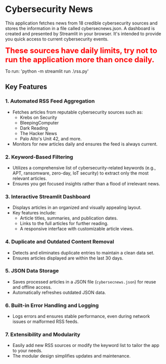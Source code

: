 # Cybersecurity News #
This application fetches news from 18 credible cybersecurity sources and stores the information in a file called cybersecnews.json. A dashboard is created and presented by Streamlit in your browser. It's intended to provide you quick access to current cybersecurity events.

<font size=5 color=red><b>These sources have daily limits, try not to run the application more than once daily.</b></font>

To run: 'python -m streamlit run .\rss.py'

## Key Features

### 1. **Automated RSS Feed Aggregation**
   - Fetches articles from reputable cybersecurity sources such as:
     - Krebs on Security
     - BleepingComputer
     - Dark Reading
     - The Hacker News
     - Palo Alto's Unit 42, and more.
   - Monitors for new articles daily and ensures the feed is always current.

### 2. **Keyword-Based Filtering**
   - Utilizes a comprehensive list of cybersecurity-related keywords (e.g., APT, ransomware, zero-day, IoT security) to extract only the most relevant articles.
   - Ensures you get focused insights rather than a flood of irrelevant news.

### 3. **Interactive Streamlit Dashboard**
   - Displays articles in an organized and visually appealing layout.
   - Key features include:
     - Article titles, summaries, and publication dates.
     - Links to the full articles for further reading.
     - A responsive interface with customizable article views.

### 4. **Duplicate and Outdated Content Removal**
   - Detects and eliminates duplicate entries to maintain a clean data set.
   - Ensures articles displayed are within the last 30 days.

### 5. **JSON Data Storage**
   - Saves processed articles in a JSON file (`cybersecnews.json`) for reuse and offline access.
   - Automatically refreshes outdated JSON data.

### 6. **Built-in Error Handling and Logging**
   - Logs errors and ensures stable performance, even during network issues or malformed RSS feeds.

### 7. **Extensibility and Modularity**
   - Easily add new RSS sources or modify the keyword list to tailor the app to your needs.
   - The modular design simplifies updates and maintenance.
